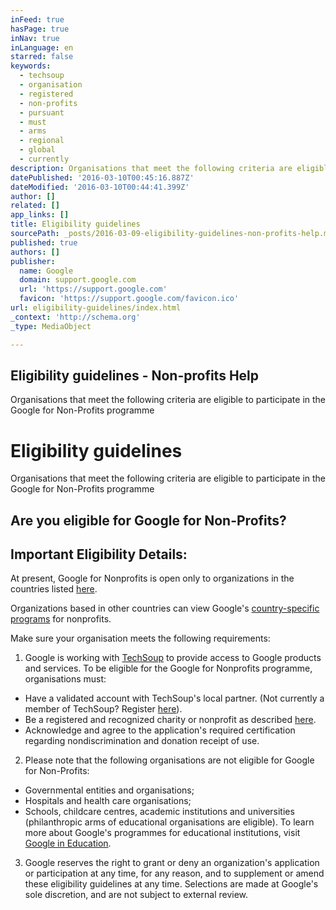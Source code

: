 ```yaml
---
inFeed: true
hasPage: true
inNav: true
inLanguage: en
starred: false
keywords:
  - techsoup
  - organisation
  - registered
  - non-profits
  - pursuant
  - must
  - arms
  - regional
  - global
  - currently
description: Organisations that meet the following criteria are eligible to participate in the Google for Non-Profits programme
datePublished: '2016-03-10T00:45:16.887Z'
dateModified: '2016-03-10T00:44:41.399Z'
author: []
related: []
app_links: []
title: Eligibility guidelines
sourcePath: _posts/2016-03-09-eligibility-guidelines-non-profits-help.md
published: true
authors: []
publisher:
  name: Google
  domain: support.google.com
  url: 'https://support.google.com'
  favicon: 'https://support.google.com/favicon.ico'
url: eligibility-guidelines/index.html
_context: 'http://schema.org'
_type: MediaObject

---
```

<article style=""><h1>Eligibility guidelines - Non-profits Help</h1><p>Organisations that meet the following criteria are eligible to participate in the Google for Non-Profits programme</p></article>

# Eligibility guidelines

Organisations that meet the following criteria are eligible to participate in the Google for Non-Profits programme

## Are you eligible for Google for Non-Profits?

## Important Eligibility Details:

At present, Google for Nonprofits is open only to organizations in the countries listed [here][0].

Organizations based in other countries can view Google's [country-specific programs][1] for nonprofits.

Make sure your organisation meets the following requirements:

1. Google is working with [TechSoup][2] to provide access to Google products and services. To be eligible for the Google for Nonprofits programme, organisations must:
  * Have a validated account with TechSoup's local partner. (Not currently a member of TechSoup? Register [here][3]).
  * Be a registered and recognized charity or nonprofit as described [here][0].
  * Acknowledge and agree to the application's required certification regarding nondiscrimination and donation receipt of use.
2. Please note that the following organisations are not eligible for Google for Non-Profits:
  * Governmental entities and organisations;
  * Hospitals and health care organisations;
  * Schools, childcare centres, academic institutions and universities (philanthropic arms of educational organisations are eligible). To learn more about Google's programmes for educational institutions, visit [Google in Education][4].
3. Google reserves the right to grant or deny an organization's application or participation at any time, for any reason, and to supplement or amend these eligibility guidelines at any time. Selections are made at Google's sole discretion, and are not subject to external review.

[0]: https://support.google.com/nonprofits/answer/3215869?hl=en-AU
[1]: https://support.google.com/nonprofits/bin/answer.py?hl=en-AU&topic=1656885&answer=1614602
[2]: https://www.techsoup.org/
[3]: https://app.ngok.techsoupglobal.org/Default.aspx?vendorAppid=7e8863c3-0002-4bed-b32e-796b311a4b9a&country=au&language=en-AU&cta=registerOrg
[4]: https://www.google.com/intl/en/edu/